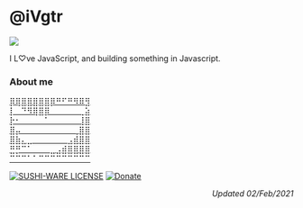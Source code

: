 # @iVgtr 

[![](https://t-point-counter.glitch.me/count.svg)](https://t-point-counter.glitch.me/count.svg)

I L♡ve JavaScript, and building something in Javascript.

### About me

[⡿⢿⣿⣿⣿⣿⣿⡿⠛⠋⠛⠻⠿⣻  
⡇⠀⠙⠻⢿⣿⡿⠀⠀⠀⠀⠀⢀⣵  
⡗⠂⠀⠀⠀⠀⠁⠀⠀⠀⠀⠀⢸⣿  
⣿⡤⠀⠀⠀⠀⠀⠀⠀⠀⠀⢀⣿⣿  
⣿⣷⣄⣀⠀⠀⠀⠀⠀⠀⣠⣾⣿⣿  
⣛⡛⠉⠁⠀⠀⠀⣀⣠⣾⣿⣿⣿⣿  
⠉⠉⠉⠁⠁⠉⠉⠉⠉⠉⠉⠉⠉⠉](https://twitter.com/iVgtr)

[![SUSHI-WARE LICENSE](https://img.shields.io/badge/license-SUSHI--WARE%F0%9F%8D%A3-blue.svg)](https://github.com/ivgtr/ivgtr) [![Donate](https://img.shields.io/badge/%EF%BC%84-support-green.svg?style=flat-square)](https://www.buymeacoffee.com/ivgtr)

<p align="right">
  <em>Updated 02/Feb/2021</em>
</p>
